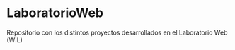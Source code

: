 # LaboratorioWeb
Repositorio con los distintos proyectos desarrollados en el Laboratorio Web (WIL) 
